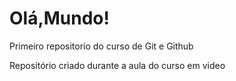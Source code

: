 # Olá,Mundo!
 Primeiro repositorio do curso de Git e Github

Repositório criado durante a aula do curso em video
